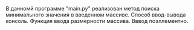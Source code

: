 В данномй программе "main.py" реализован метод поиска минимального значения в введенном массиве. Способ ввод-вывода консоль.
Функция ввода размерности массива. Вввод поэллементно.

